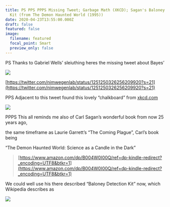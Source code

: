 ```yaml
---
title: PS PPS PPPS Missing Tweet; Garbage Math (XKCD); Sagan's Baloney Detection
  Kit (from The Demon Haunted World (1995))
date: 2020-04-23T13:55:00.000Z
draft: false
featured: false
image:
  filename: featured
  focal_point: Smart
  preview_only: false
---
```

PS Thanks to Gabriel Wells’ sleiuthing heres the missing tweet about Bayes’

![](https://mail.google.com/mail/u/0?ui=2&ik=c46a22fdfd&attid=0.1.1&permmsgid=msg-f:1664771821982226700&th=171a7526d954990c&view=fimg&sz=s0-l75-ft&attbid=ANGjdJ97-tMFWT3uAvECHWLkg0YQ4yS9uFqcL-fIj0nWy0ChSQmCI6hc3PNs3XxtNNmgqUi2y2xC2Evrjr0yA5Dw0MQLiMKgaIw4Zec5nCyzKivS1UvmU6xXAQzgUUY&disp=emb)

[https://twitter.com/​nimwegenlab/status/​1251250326256209920?s=21](https://twitter.com/nimwegenlab/status/1251250326256209920?s=21)



PPS Adjacent to this tweet found this lovely “chalkboard” from [xkcd.com](http://xkcd.com/)

![](https://mail.google.com/mail/u/0?ui=2&ik=c46a22fdfd&attid=0.1.2&permmsgid=msg-f:1664771821982226700&th=171a7526d954990c&view=fimg&sz=s0-l75-ft&attbid=ANGjdJ9cOQ-phxAGT-zYJ5PEH50_OqQCN0A2rw08c0OQSZuzZG75cbVQNu0liPhgou4ImSbHqlxKbpEfujgbS2IOgaM3uD6tWBe2lSrD26bxXj55KoIGLojUaEZM2pA&disp=emb)



PPPS This all reminds me also of Carl Sagan’s wonderful book from now 25 years ago,

the same timeframe as Laurie Garrett’s “The Coming Plague”, Carl’s book being

“The Demon Haunted World: Science as a Candle in the Dark”

> [https://www.amazon.com/dp/​B004W0I00Q/ref=dp-kindle-​redirect?_encoding=UTF8&btkr=1](https://www.amazon.com/dp/B004W0I00Q/ref=dp-kindle-redirect?_encoding=UTF8&btkr=1)

We could well use his there described “Baloney Detection Kit” now, which Wikipedia describes as

![](https://mail.google.com/mail/u/0?ui=2&ik=c46a22fdfd&attid=0.1.3&permmsgid=msg-f:1664771821982226700&th=171a7526d954990c&view=fimg&sz=s0-l75-ft&attbid=ANGjdJ99pqxvkXUTK72OLX_laPse8Sg8uIw68_wx6ULepMlEET7G8I7d5J1HKfmw0qATEhLbExAcJDORCtTFQyGj0R28vY_7RaDE5vqp6tAT_Tjto-q8rtxxBUSTTdA&disp=emb)